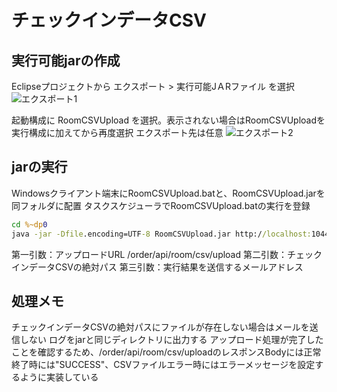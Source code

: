 # チェックインデータCSV

## 実行可能jarの作成

Eclipseプロジェクトから エクスポート > 実行可能JＡRファイル を選択
![エクスポート1](C:\Development\pleiades\workspace_tokkan\TAKETORI_DOC\チェックインデータCSV\export1.png)

起動構成に RoomCSVUpload を選択。表示されない場合はRoomCSVUploadを実行構成に加えてから再度選択
エクスポート先は任意
![エクスポート2](C:\Development\pleiades\workspace_tokkan\TAKETORI_DOC\チェックインデータCSV\export2.png)


## jarの実行

Windowsクライアント端末にRoomCSVUpload.batと、RoomCSVUpload.jarを同フォルダに配置
タスクスケジューラでRoomCSVUpload.batの実行を登録
```bat
cd %~dp0
java -jar -Dfile.encoding=UTF-8 RoomCSVUpload.jar http://localhost:10443/order/api/room/csv/upload C:/Development/work/date.csv fujiwara@tokkan.org
```
第一引数：アップロードURL /order/api/room/csv/upload
第二引数：チェックインデータCSVの絶対パス
第三引数：実行結果を送信するメールアドレス

## 処理メモ
チェックインデータCSVの絶対パスにファイルが存在しない場合はメールを送信しない
ログをjarと同じディレクトリに出力する
アップロード処理が完了したことを確認するため、/order/api/room/csv/uploadのレスポンスBodyには正常終了時には"SUCCESS"、CSVファイルエラー時にはエラーメッセージを設定するように実装している
